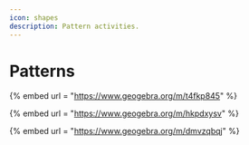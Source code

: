 ```yaml
---
icon: shapes
description: Pattern activities.
---
```


# Patterns

{% embed url = "https://www.geogebra.org/m/t4fkp845" %}

{% embed url = "https://www.geogebra.org/m/hkpdxysv" %}

{% embed url = "https://www.geogebra.org/m/dmvzqbqj" %}

